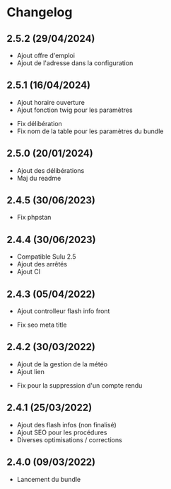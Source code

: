 # Changelog

## 2.5.2 (29/04/2024)

+ Ajout offre d'emploi
+ Ajout de l'adresse dans la configuration

## 2.5.1 (16/04/2024)

+ Ajout horaire ouverture
+ Ajout fonction twig pour les paramètres
- Fix délibération
- Fix nom de la table pour les paramètres du bundle

## 2.5.0 (20/01/2024)

+ Ajout des délibérations
+ Maj du readme

## 2.4.5 (30/06/2023)

- Fix phpstan

## 2.4.4 (30/06/2023)

+ Compatible Sulu 2.5
+ Ajout des arrêtés
+ Ajout CI

## 2.4.3 (05/04/2022)

+ Ajout controlleur flash info front
- Fix seo meta title

## 2.4.2 (30/03/2022)

+ Ajout de la gestion de la météo
+ Ajout lien
- Fix pour la suppression d'un compte rendu

## 2.4.1 (25/03/2022)

+ Ajout des flash infos (non finalisé)
+ Ajout SEO pour les procédures
+ Diverses optimisations / corrections

## 2.4.0 (09/03/2022)

+ Lancement du bundle